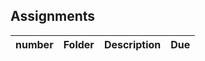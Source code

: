 ## Assignments
| number | Folder | Description | Due|
 | ------------|------------|------------|------------|
